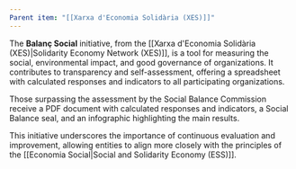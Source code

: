 ```yaml
---
Parent item: "[[Xarxa d'Economia Solidària (XES)]]"
---
```

The **Balanç Social** initiative, from the [[Xarxa d'Economia Solidària (XES)|Solidarity Economy Network (XES)]], is a tool for measuring the social, environmental impact, and good governance of organizations. It contributes to transparency and self-assessment, offering a spreadsheet with calculated responses and indicators to all participating organizations. 

Those surpassing the assessment by the Social Balance Commission receive a PDF document with calculated responses and indicators, a Social Balance seal, and an infographic highlighting the main results. 

This initiative underscores the importance of continuous evaluation and improvement, allowing entities to align more closely with the principles of the [[Economia Social|Social and Solidarity Economy (ESS)]].